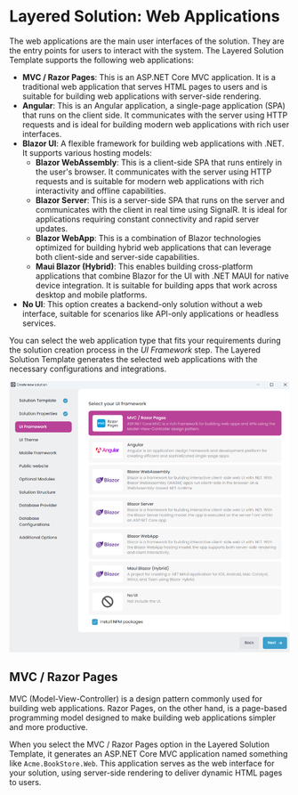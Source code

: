 # Layered Solution: Web Applications

The web applications are the main user interfaces of the solution. They are the entry points for users to interact with the system. The Layered Solution Template supports the following web applications:

- **MVC / Razor Pages**: This is an ASP.NET Core MVC application. It is a traditional web application that serves HTML pages to users and is suitable for building web applications with server-side rendering.  
- **Angular**: This is an Angular application, a single-page application (SPA) that runs on the client side. It communicates with the server using HTTP requests and is ideal for building modern web applications with rich user interfaces.  
- **Blazor UI**: A flexible framework for building web applications with .NET. It supports various hosting models:
  - **Blazor WebAssembly**: This is a client-side SPA that runs entirely in the user's browser. It communicates with the server using HTTP requests and is suitable for modern web applications with rich interactivity and offline capabilities.  
  - **Blazor Server**: This is a server-side SPA that runs on the server and communicates with the client in real time using SignalR. It is ideal for applications requiring constant connectivity and rapid server updates.  
  - **Blazor WebApp**: This is a combination of Blazor technologies optimized for building hybrid web applications that can leverage both client-side and server-side capabilities.  
  - **Maui Blazor (Hybrid)**: This enables building cross-platform applications that combine Blazor for the UI with .NET MAUI for native device integration. It is suitable for building apps that work across desktop and mobile platforms.  
- **No UI**: This option creates a backend-only solution without a web interface, suitable for scenarios like API-only applications or headless services.  

You can select the web application type that fits your requirements during the solution creation process in the *UI Framework* step. The Layered Solution Template generates the selected web applications with the necessary configurations and integrations.

![Web Applications](images/web-applications.png)

## MVC / Razor Pages

MVC (Model-View-Controller) is a design pattern commonly used for building web applications. Razor Pages, on the other hand, is a page-based programming model designed to make building web applications simpler and more productive.  

When you select the MVC / Razor Pages option in the Layered Solution Template, it generates an ASP.NET Core MVC application named something like `Acme.BookStore.Web`. This application serves as the web interface for your solution, using server-side rendering to deliver dynamic HTML pages to users.

